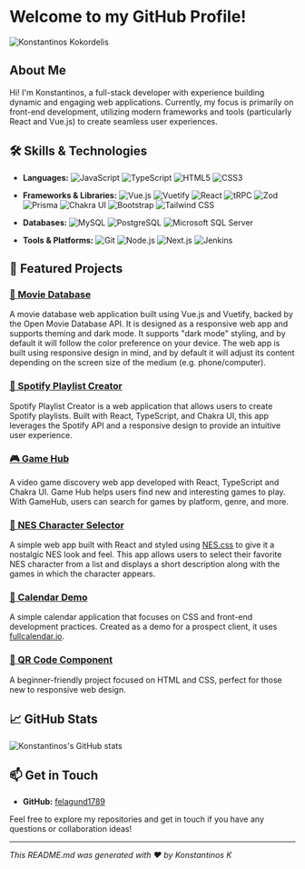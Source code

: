 # Welcome to my GitHub Profile!

![Konstantinos Kokordelis](https://avatars.githubusercontent.com/u/16318784?s=128&v=4)

## About Me

Hi! I'm Konstantinos, a full-stack developer with experience building dynamic and engaging web applications. Currently, my focus is primarily on front-end development, utilizing modern frameworks and tools (particularly React and Vue.js) to create seamless user experiences.

## 🛠️ Skills & Technologies

- **Languages:** 
  ![JavaScript](https://img.shields.io/badge/JavaScript-F7DF1E?style=flat-square&logo=javascript&logoColor=black)
  ![TypeScript](https://img.shields.io/badge/TypeScript-3178C6?style=flat-square&logo=typescript&logoColor=white)
  ![HTML5](https://img.shields.io/badge/HTML5-E34F26?style=flat-square&logo=html5&logoColor=white)
  ![CSS3](https://img.shields.io/badge/CSS3-1572B6?style=flat-square&logo=css3&logoColor=white)

- **Frameworks & Libraries:** 
  ![Vue.js](https://img.shields.io/badge/Vue.js-4FC08D?style=flat-square&logo=vue.js&logoColor=white)
  ![Vuetify](https://img.shields.io/badge/Vuetify-1867C0?style=flat-square&logo=vuetify&logoColor=white)
  ![React](https://img.shields.io/badge/React-61DAFB?style=flat-square&logo=react&logoColor=black)
  ![tRPC](https://img.shields.io/badge/tRPC-2596be?style=flat-square&logo=trpc&logoColor=white)
  ![Zod](https://img.shields.io/badge/Zod-3178C6?style=flat-square&logo=zod&logoColor=white)
  ![Prisma](https://img.shields.io/badge/Prisma-2D3748?style=flat-square&logo=prisma&logoColor=white)
  ![Chakra UI](https://img.shields.io/badge/Chakra_UI-319795?style=flat-square&logo=chakraui&logoColor=white)
  ![Bootstrap](https://img.shields.io/badge/Bootstrap-7952B3?style=flat-square&logo=bootstrap&logoColor=white)
  ![Tailwind CSS](https://img.shields.io/badge/Tailwind_CSS-38B2AC?style=flat-square&logo=tailwindcss&logoColor=white)

- **Databases:** 
  ![MySQL](https://img.shields.io/badge/MySQL-4479A1?style=flat-square&logo=mysql&logoColor=white)
  ![PostgreSQL](https://img.shields.io/badge/PostgreSQL-336791?style=flat-square&logo=postgresql&logoColor=white)
  ![Microsoft SQL Server](https://img.shields.io/badge/Microsoft_SQL_Server-CC2927?style=flat-square&logo=microsoft-sql-server&logoColor=white)

- **Tools & Platforms:** 
  ![Git](https://img.shields.io/badge/Git-F05032?style=flat-square&logo=git&logoColor=white)
  ![Node.js](https://img.shields.io/badge/Node.js-339933?style=flat-square&logo=nodedotjs&logoColor=white)
  ![Next.js](https://img.shields.io/badge/Next.js-000000?style=flat-square&logo=nextdotjs&logoColor=white)
  ![Jenkins](https://img.shields.io/badge/Jenkins-D24939?style=flat-square&logo=jenkins&logoColor=white)

## 🌟 Featured Projects

### [🎥 Movie Database](https://github.com/felagund1789/movie-database)
A movie database web application built using Vue.js and Vuetify, backed by the Open Movie Database API. It is designed as a responsive web app and supports theming and dark mode. It supports "dark mode" styling, and by default it will follow the color preference on your device. The web app is built using responsive design in mind, and by default it will adjust its content depending on the screen size of the medium (e.g. phone/computer).

### [🎵 Spotify Playlist Creator](https://github.com/felagund1789/spotify-playlist)
Spotify Playlist Creator is a web application that allows users to create Spotify playlists. Built with React, TypeScript, and Chakra UI, this app leverages the Spotify API and a responsive design to provide an intuitive user experience.

### [🎮 Game Hub](https://github.com/felagund1789/game-hub)
A video game discovery web app developed with React, TypeScript and Chakra UI. Game Hub helps users find new and interesting games to play. With GameHub, users can search for games by platform, genre, and more.

### [🍄 NES Character Selector](https://github.com/felagund1789/nes-character-selector)
A simple web app built with React and styled using [NES.css](https://github.com/nostalgic-css/NES.css) to give it a nostalgic NES look and feel. This app allows users to select their favorite NES character from a list and displays a short description along with the games in which the character appears.

### [📅 Calendar Demo](https://github.com/felagund1789/calendar)
A simple calendar application that focuses on CSS and front-end development practices. Created as a demo for a prospect client, it uses [fullcalendar.io](https://fullcalendar.io/).

### [🔲 QR Code Component](https://github.com/felagund1789/qr-code-component)
A beginner-friendly project focused on HTML and CSS, perfect for those new to responsive web design.

## 📈 GitHub Stats

![Konstantinos's GitHub stats](https://github-readme-stats.vercel.app/api?username=felagund1789&show_icons=true&theme=radical)

## 📫 Get in Touch

- **GitHub:** [felagund1789](https://github.com/felagund1789)

Feel free to explore my repositories and get in touch if you have any questions or collaboration ideas!

---

_This README.md was generated with ❤️ by Konstantinos K_
